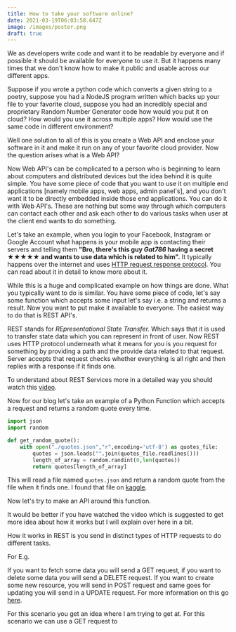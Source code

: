 ```yaml
---
title: How to take your software online?
date: 2021-03-19T06:03:58.647Z
image: /images/poster.png
draft: true
---
```



We as developers write code and want it to be readable by everyone and if possible it should be available for everyone to use it. But it happens many times that we don't know how to make it public and usable across our different apps. 

Suppose if you wrote a python code which converts a given string to a poetry, suppose you had a NodeJS program written which backs up your file to your favorite cloud, suppose you had an incredibly special and proprietary Random Number Generator code how would you put it on cloud? How would you use it across multiple apps? How would use the same code in different environment?

Well one solution to all of this is you create a Web API and enclose your software in it and make it run on any of your favorite cloud provider. Now the question arises what is a Web API?

Now Web API's can be complicated to a person who is beginning to learn about computers and distributed devices but the idea behind it is quite simple.  You have some piece of code that you want to use it on multiple end applications \[namely mobile apps, web apps, admin panel's], and you don't want it to be directly embedded inside those end applications. You can do it with Web API's. These are nothing but some way through which computers can contact each other and ask each other to do various tasks when user at the client end wants to do something.

Let's take an example, when you login to your Facebook, Instagram or Google Account what happens is your mobile app is contacting their servers and telling them **"Bro, there's this guy *Gat786* having a secret** ★★★★★ **and wants to use data which is related to him".** It typically happens over the internet and uses [HTTP request response protocol](https://en.wikipedia.org/wiki/Hypertext_Transfer_Protocol#Technical_overview). You can read about it in detail to know more about it. 

While this is a huge and complicated example on how things are done. What you typically want to do is similar. You have some piece of code, let's say some function which accepts some input let's say i.e. a string and returns a result. Now you want to put make it available to everyone. The easiest way to do that is REST API's. 

REST stands for *REpresentational State Transfer.* Which says that it is used to transfer state data which you can represent in front of user. Now REST uses HTTP protocol underneath what it means for you is you request for something by providing a path and the provide data related to that request. Server accepts that request checks whether everything is all right and then replies with a response if it finds one. 

To understand about REST Services more in a detailed way you should watch this [video](https://www.youtube.com/watch?v=SLwpqD8n3d0&ab_channel=ProgrammingwithMosh).

Now for our blog let's take an example of a Python Function which accepts a request and returns a random quote every time. 

```python
import json
import random

def get_random_quote():
    with open("./quotes.json","r",encoding='utf-8') as quotes_file:
        quotes = json.loads("".join(quotes_file.readlines()))
        length_of_array = random.randint(0,len(quotes))
        return quotes[length_of_array]

```

This will read a file named `quotes.json` and return a random quote from the file when it finds one. I found that file on [kaggle](https://www.kaggle.com/akmittal/quotes-dataset?select=quotes.json). 

Now let's try to make an API around this function.

It would be better if you have watched the video which is suggested to get more idea about how it works but I will explain over here in a bit. 

How it works in REST is you send in distinct types of HTTP requests to do different tasks.

For E.g. 

If you want to fetch some data you will send a GET request, if you want to delete some data you will send a DELETE request. If you want to create some new resource, you will send in POST request and same goes for updating you will send in a UPDATE request. For more information on this go [here](https://www.w3schools.com/tags/ref_httpmethods.asp). 

For this scenario you get an idea where I am trying to get at. For this scenario we can use a GET request to